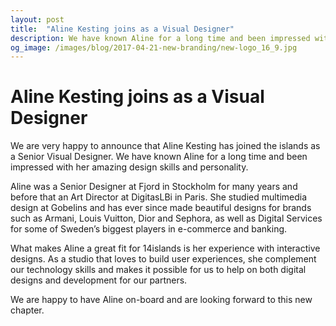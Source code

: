 ```yaml
---
layout: post
title:  "Aline Kesting joins as a Visual Designer"
description: We have known Aline for a long time and been impressed with her amazing design skills and personality.
og_image: /images/blog/2017-04-21-new-branding/new-logo_16_9.jpg
---
```


# Aline Kesting joins as a Visual Designer

We are very happy to announce that Aline Kesting has joined the islands as a Senior Visual Designer. We have known Aline for a long time and been impressed with her amazing design skills and personality.

Aline was a Senior Designer at Fjord in Stockholm for many years and before that an Art Director at DigitasLBi in Paris. She studied multimedia design at Gobelins and has ever since made beautiful designs for brands such as Armani, Louis Vuitton, Dior and Sephora, as well as Digital Services for some of Sweden’s biggest players in e-commerce and banking.

What makes Aline a great fit for 14islands is her experience with interactive designs. As a studio that loves to build user experiences, she complement our technology skills and makes it possible for us to help on both digital designs and development for our partners.

We are happy to have Aline on-board and are looking forward to this new chapter.
